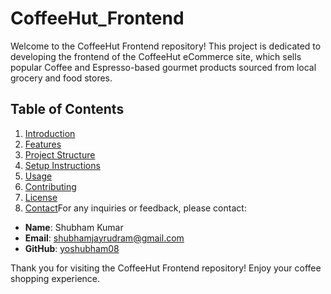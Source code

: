 # CoffeeHut_Frontend

Welcome to the CoffeeHut Frontend repository! This project is dedicated to developing the frontend of the CoffeeHut eCommerce site, which sells popular Coffee and Espresso-based gourmet products sourced from local grocery and food stores.

## Table of Contents

1. [Introduction](#introduction)
2. [Features](#features)
3. [Project Structure](#project-structure)
4. [Setup Instructions](#setup-instructions)
5. [Usage](#usage)
6. [Contributing](#contributing)
7. [License](#license)
8. [Contact](#contact)For any inquiries or feedback, please contact:

- **Name**: Shubham Kumar
- **Email**: shubhamjayrudram@gmail.com
- **GitHub**: [yoshubham08](https://github.com/yoshubham08)

Thank you for visiting the CoffeeHut Frontend repository! Enjoy your coffee shopping experience.

